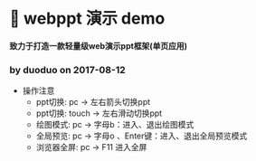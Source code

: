 # 🐰 webppt 演示 demo
#### 致力于打造一款轻量级web演示ppt框架(单页应用)

### by duoduo on 2017-08-12

+ 操作注意
    + ppt切换: pc -> 左右箭头切换ppt
    + ppt切换: touch -> 左右滑动切换ppt
    + 绘图模式: pc -> 字母b：进入、退出绘图模式
    + 全局预览: pc -> 字母o 、Enter键：进入、退出全局预览模式
    + 浏览器全屏: pc -> F11 进入全屏